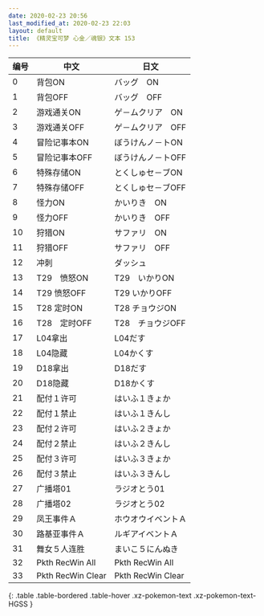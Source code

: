 ```yaml
---
date: 2020-02-23 20:56
last_modified_at: 2020-02-23 22:03
layout: default
title: 《精灵宝可梦 心金／魂银》文本 153
---
```

| 编号 | 中文 | 日文 |
| ---- | ---- | ---- |
| 0 | 背包ON | バッグ　ON |
| 1 | 背包OFF | バッグ　OFF |
| 2 | 游戏通关ON | ゲ－ムクリア　ON |
| 3 | 游戏通关OFF | ゲ－ムクリア　OFF |
| 4 | 冒险记事本ON | ぼうけんノ－トON |
| 5 | 冒险记事本OFF | ぼうけんノ－トOFF |
| 6 | 特殊存储ON | とくしゅセ－ブON |
| 7 | 特殊存储OFF | とくしゅセ－ブOFF |
| 8 | 怪力ON | かいりき　ON |
| 9 | 怪力OFF | かいりき　OFF |
| 10 | 狩猎ON | サファリ　ON |
| 11 | 狩猎OFF | サファリ　OFF |
| 12 | 冲刺 | ダッシュ |
| 13 | T29　愤怒ON | T29　いかりON |
| 14 | T29 愤怒OFF | T29 いかりOFF |
| 15 | T28 定时ON | T28 チョウジON |
| 16 | T28　定时OFF | T28　チョウジOFF |
| 17 | L04拿出 | L04だす |
| 18 | L04隐藏 | L04かくす |
| 19 | D18拿出 | D18だす |
| 20 | D18隐藏 | D18かくす |
| 21 | 配付１许可 | はいふ１きょか |
| 22 | 配付１禁止 | はいふ１きんし |
| 23 | 配付２许可 | はいふ２きょか |
| 24 | 配付２禁止 | はいふ２きんし |
| 25 | 配付３许可 | はいふ３きょか |
| 26 | 配付３禁止 | はいふ３きんし |
| 27 | 广播塔01 | ラジオとう01 |
| 28 | 广播塔02 | ラジオとう02 |
| 29 | 凤王事件Ａ | ホウオウイベントＡ |
| 30 | 路基亚事件Ａ | ルギアイベントＡ |
| 31 | 舞女５人连胜 | まいこ５にんぬき |
| 32 | Pkth RecWin All | Pkth RecWin All |
| 33 | Pkth RecWin Clear | Pkth RecWin Clear |
{: .table .table-bordered .table-hover .xz-pokemon-text .xz-pokemon-text-HGSS }
